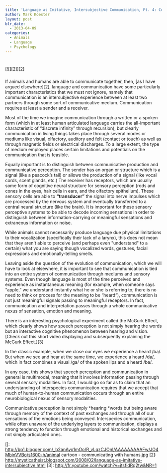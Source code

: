 ```yaml
---
title: 'Language as Imitative, Intersubjective Communication, Pt. 4: Communication as Multimodal, Sensorial Production and Perception'
author: Mark Koester
layout: post
blr_date:
  - 2013-04-09
categories:
  - Animals
  - Language
  - Psychology
---
```

# 

[![][2]][2]  
### 

If animals and humans are able to communicate together, then, [as I have argued elsewhere][2], language and communication have some particularly important characteristics that we must not ignore, namely that communication is an intersubjective experience between at least two partners through some sort of communicative medium. Communication requires at least a sender and a receiver.

Most of the time we imagine communication through a written or a spoken form (which in at least human articulated language carries the all-important characteristic of “discrete infinity” through recursion), but clearly communication in living things takes place through several modes or mediums like visual, olfactory, auditory and felt (contact or touch) as well as through magnetic fields or electrical discharges. To a large extent, the type of medium employed places certain limitations and potentials on the communication that is feasible.

Equally important is to distinguish between communicative production and communicative perception. The sender has an organ or structure which is a signal (like a peacock’s tail) or allows the production of a signal (like vocal cords, scent glands, etc.) The receiver has receptors, which are usually some form of cognitive neural structure for sensory perception (rods and cones in the eyes, hair cells in ears, and the olfactory epithelium). These sensory cells are able to **“transducer”** the signal into nerve impulses which are processed by the nervous system and eventually transferred to a central neural structure (like the brain). It is important for these sensory perceptive systems to be able to decode incoming sensations in order to distinguish between information-carrying or meaningful sensations and extraneous information or noise. 

While animals cannot necessarily produce language due physical limitations to their vocalization (specifically their lack of a larynx), this does not mean that they aren't able to perceive (and perhaps even "understand" to a certain) what you are saying though vocalized words, gestures, facial expressions and emotionally-telling smells. 

Leaving aside the question of the evolution of communication, which we will have to look at elsewhere, it is important to see that communication is tied into an entire system of communication through mediums and sensory systems. Even though language is most of the time perceived and experience as instantaneous meaning (for example, when someone says “apple,” we understand instantly what he or she is referring to; there is no need to think or process for the meaning to be “heard”), communication is not just meaningful signals passing to meaningful receptors. In fact, communication and interpretation passes through a whole communicative nexus of sensation, emotion and meaning. 

There is an interesting psychological experiment called the McGurk Effect, which clearly shows how speech perception is not simply hearing the words but an interactive cognitive phenomenon between hearing and vision. [Check out this short video displaying and subsequently explaining the McGurk Effect.][3] 

In the classic example, when we close our eyes we experience a heard /ba/. But when we see and hear at the same time, we experience a heard /da/, which in fact combines a visual /ga/ of the spoken lips and a heard /ba/. 

In any case, this shows that speech perception and communication in general is multimodal, meaning that it involves information passing through several sensory modalities. In fact, I would go so far as to claim that an understanding of interspecies communication requires that we accept that much of human-to-human communication occurs through an entire neurobiological nexus of sensory modalities.

Communicative perception is not simply *hearing *words but being aware through memory of the context of past exchanges and through all of our sensations of the emotions being conveyed. Interspecies communication, while often unaware of the underlying layers to communication, displays a strong tendency to function through emotional and historical exchanges and not simply articulated ones.

 []: http://bp1.blogger.com/_b2anAyo1mOo/R_vLqzCJOnI/AAAAAAAAAFw/JO4MbinVVBo/s1600-h/animal cartoon - communicating with humans.jpg
 [2]: http://mysticatheist.blogspot.com/2008/02/language-as-imitative-intersubjective.html
 [3]: http://fr.youtube.com/watch?v=jtsfidRq2tw&NR=1